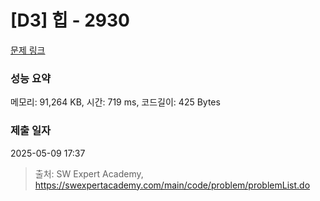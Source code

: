 # [D3] 힙 - 2930 

[문제 링크](https://swexpertacademy.com/main/code/problem/problemDetail.do?contestProbId=AV-Tj7ya3jYDFAXr) 

### 성능 요약

메모리: 91,264 KB, 시간: 719 ms, 코드길이: 425 Bytes

### 제출 일자

2025-05-09 17:37



> 출처: SW Expert Academy, https://swexpertacademy.com/main/code/problem/problemList.do